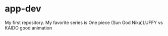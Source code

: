 # app-dev
My first repository.
My favorite series is One piece (Sun God Nika)LUFFY vs KAIDO good animation 
